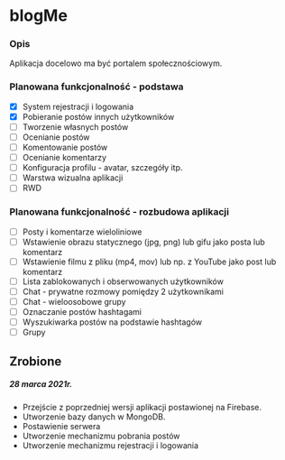 #  blogMe
### Opis
Aplikacja docelowo ma być portalem społecznościowym. 

### Planowana funkcjonalność - podstawa
- [x] System rejestracji i logowania 
- [x] Pobieranie postów innych użytkowników
- [ ] Tworzenie własnych postów
- [ ] Ocenianie postów
- [ ] Komentowanie postów
- [ ] Ocenianie komentarzy
- [ ] Konfiguracja profilu - avatar, szczegóły itp.
- [ ] Warstwa wizualna aplikacji
- [ ] RWD

### Planowana funkcjonalność - rozbudowa aplikacji
- [ ] Posty i komentarze wieloliniowe
- [ ] Wstawienie obrazu statycznego (jpg, png) lub gifu jako posta lub komentarz
- [ ] Wstawienie filmu z pliku (mp4, mov) lub np. z YouTube jako post lub komentarz
- [ ] Lista zablokowanych i obserwowanych użytkowników
- [ ] Chat - prywatne rozmowy pomiędzy 2 użytkownikami
- [ ] Chat - wieloosobowe grupy
- [ ] Oznaczanie postów hashtagami
- [ ] Wyszukiwarka postów na podstawie hashtagów
- [ ] Grupy

## Zrobione
##### 28 marca 2021r.
* Przejście z poprzedniej wersji aplikacji postawionej na Firebase. 
* Utworzenie bazy danych w MongoDB.
* Postawienie serwera
* Utworzenie mechanizmu pobrania postów 
* Utworzenie mechanizmu rejestracji i logowania
